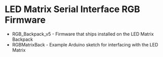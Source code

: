 LED Matrix Serial Interface RGB Firmware
=======================================

* RGB_Backpack_v5 - Firmware that ships installed on the LED Matrix Backpack
* RGBMatrixBack - Example Arduino sketch for interfacing with the LED Matrix